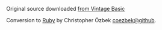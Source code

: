 Original source downloaded [from Vintage Basic](http://www.vintage-basic.net/games.html)

Conversion to [Ruby](https://www.ruby-lang.org/en/) by Christopher Özbek [coezbek@github](https://github.com/coezbek).
